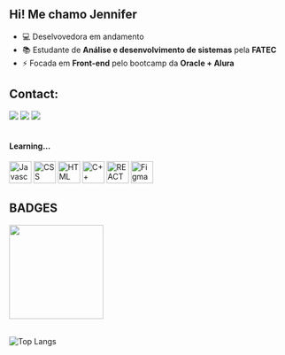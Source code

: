<h2>Hi! Me chamo Jennifer</h2>


- 💻 Deselvovedora em andamento
- 📚 Estudante de **Análise e desenvolvimento de sistemas** pela **FATEC**
- ⚡ Focada em **Front-end** pelo bootcamp da **Oracle + Alura**
  
<!---
xmjenni/xmjenni is a ✨ special ✨ repository because its `README.md` (this file) appears on your GitHub profile.
You can click the Preview link to take a look at your changes.
--->

## Contact:

<div>
<a href="https://instagram.com/xmjenni" target="_blank"><img loading="lazy" src="https://img.shields.io/badge/-Instagram-%23E4405F?style=for-the-badge&logo=instagram&logoColor=white" target="_blank"></a>
<a href = "mailto:dev.xmjenni@gmail.com"><img loading="lazy" src="https://img.shields.io/badge/Gmail-D14836?style=for-the-badge&logo=gmail&logoColor=white" target="_blank"></a>
<a href="https://www.linkedin.com/in/jennifermayhara" target="_blank"><img loading="lazy" src="https://img.shields.io/badge/-LinkedIn-%230077B5?style=for-the-badge&logo=linkedin&logoColor=white" target="_blank"></a>   
</div>

<div style="display: inline_block"><br>
  <h4>Learning...</h4>
  <img height="40px" src="https://cdn.jsdelivr.net/gh/devicons/devicon@latest/icons/javascript/javascript-original.svg" alt="Javascript">
  <img height="40px" src="https://cdn.jsdelivr.net/gh/devicons/devicon@latest/icons/css3/css3-original-wordmark.svg" alt="CSS">
  <img height="40px" src="https://cdn.jsdelivr.net/gh/devicons/devicon@latest/icons/html5/html5-original-wordmark.svg" alt="HTML">
  <img height="40px" src="https://cdn.jsdelivr.net/gh/devicons/devicon@latest/icons/cplusplus/cplusplus-original.svg" alt="C++" >
  <img height="40px" src="https://cdn.jsdelivr.net/gh/devicons/devicon@latest/icons/react/react-original.svg" alt="REACT" >
  <img height="40px" src="https://cdn.jsdelivr.net/gh/devicons/devicon@latest/icons/figma/figma-original.svg" alt="Figma" >
</div>

<div>
  <h2>BADGES</h2>
  <img height="170px" src="https://github.com/xmjenni/xmjenni/blob/main/cms_files_10224_1671211139Prancheta_3.png">
  <img height="170px" scr="https://github.com/xmjenni/xmjenni/blob/main/Badge-Portf%C3%B3lio.png">
</div>

##
![Top Langs](https://github-readme-stats.vercel.app/api/top-langs/?username=xmjenni&layout=compact&theme=dracula)
##
